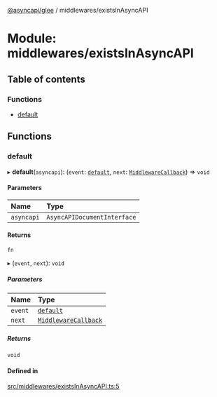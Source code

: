 [@asyncapi/glee](../README.md) / middlewares/existsInAsyncAPI

# Module: middlewares/existsInAsyncAPI

## Table of contents

### Functions

- [default](middlewares_existsInAsyncAPI.md#default)

## Functions

### default

▸ **default**(`asyncapi`): (`event`: [`default`](../classes/lib_message.default.md), `next`: [`MiddlewareCallback`](middlewares.md#middlewarecallback)) => `void`

#### Parameters

| Name | Type |
| :------ | :------ |
| `asyncapi` | `AsyncAPIDocumentInterface` |

#### Returns

`fn`

▸ (`event`, `next`): `void`

##### Parameters

| Name | Type |
| :------ | :------ |
| `event` | [`default`](../classes/lib_message.default.md) |
| `next` | [`MiddlewareCallback`](middlewares.md#middlewarecallback) |

##### Returns

`void`

#### Defined in

[src/middlewares/existsInAsyncAPI.ts:5](https://github.com/asyncapi/glee/blob/6aeac8f/src/middlewares/existsInAsyncAPI.ts#L5)
